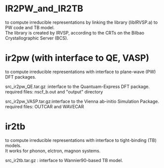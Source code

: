 # IR2PW_and_IR2TB
to compute irreducible representations by linking the library (libIRVSP.a) to PW code and TB model.</br>
The library is created by IRVSP, according to the CRTs on the Bilbao Crystallographic Server (BCS).


# ir2pw (with interface to QE, VASP)
to compute irreducible representations with interface to plane-wave (PW) DFT packages.

src_ir2pw_QE.tar.gz  :interface to the Quantuam-Express DFT package.</br>
required files: nscf_b.out and "output" directory
                      

src_ir2pw_VASP.tar.gz:interface to the Vienna ab-initio Simulation Package.</br>
required files: OUTCAR and WAVECAR


# ir2tb
to compute irreducible representations with interface to tight-binding (TB) models. </br>
It works for phonon, elctron, magnon systems.

src_ir2tb.tar.gz : interface to Wannier90-based TB model.
                     
